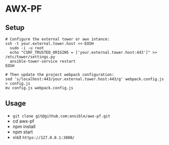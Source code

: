 # AWX-PF

## Setup
```shell
# Configure the external tower or awx intance:
ssh -t your.external.tower.host <<-EOSH
  sudo -i -u root
  echo "CSRF_TRUSTED_ORIGINS = ['your.external.tower.host:443']" >> /etc/tower/settings.py
  ansible-tower-service restart
EOSH

# Then update the project webpack configuration:
sed 's/localhost:443/your.external.tower.host:443/g' webpack.config.js > config.js
mv config.js webpack.config.js
```

## Usage

* `git clone git@github.com:ansible/awx-pf.git`
* cd awx-pf
* npm install
* npm start
* visit `https://127.0.0.1:3000/`
